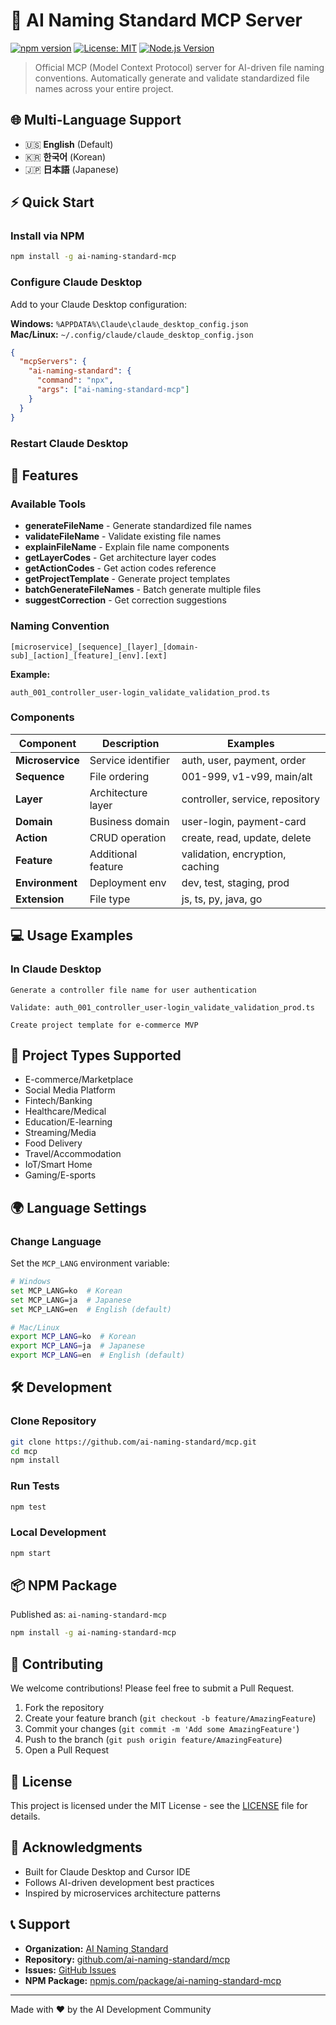 # 🤖 AI Naming Standard MCP Server

[![npm version](https://img.shields.io/npm/v/ai-naming-standard-mcp.svg)](https://www.npmjs.com/package/ai-naming-standard-mcp)
[![License: MIT](https://img.shields.io/badge/License-MIT-yellow.svg)](https://opensource.org/licenses/MIT)
[![Node.js Version](https://img.shields.io/node/v/ai-naming-standard-mcp.svg)](https://nodejs.org)

> Official MCP (Model Context Protocol) server for AI-driven file naming conventions. Automatically generate and validate standardized file names across your entire project.

## 🌐 Multi-Language Support

- 🇺🇸 **English** (Default)
- 🇰🇷 **한국어** (Korean)
- 🇯🇵 **日本語** (Japanese)

## ⚡ Quick Start

### Install via NPM

```bash
npm install -g ai-naming-standard-mcp
```

### Configure Claude Desktop

Add to your Claude Desktop configuration:

**Windows:** `%APPDATA%\Claude\claude_desktop_config.json`  
**Mac/Linux:** `~/.config/claude/claude_desktop_config.json`

```json
{
  "mcpServers": {
    "ai-naming-standard": {
      "command": "npx",
      "args": ["ai-naming-standard-mcp"]
    }
  }
}
```

### Restart Claude Desktop

## 📖 Features

### Available Tools

- **generateFileName** - Generate standardized file names
- **validateFileName** - Validate existing file names  
- **explainFileName** - Explain file name components
- **getLayerCodes** - Get architecture layer codes
- **getActionCodes** - Get action codes reference
- **getProjectTemplate** - Generate project templates
- **batchGenerateFileNames** - Batch generate multiple files
- **suggestCorrection** - Get correction suggestions

### Naming Convention

```
[microservice]_[sequence]_[layer]_[domain-sub]_[action]_[feature]_[env].[ext]
```

**Example:**
```
auth_001_controller_user-login_validate_validation_prod.ts
```

### Components

| Component | Description | Examples |
|-----------|-------------|----------|
| **Microservice** | Service identifier | auth, user, payment, order |
| **Sequence** | File ordering | 001-999, v1-v99, main/alt |
| **Layer** | Architecture layer | controller, service, repository |
| **Domain** | Business domain | user-login, payment-card |
| **Action** | CRUD operation | create, read, update, delete |
| **Feature** | Additional feature | validation, encryption, caching |
| **Environment** | Deployment env | dev, test, staging, prod |
| **Extension** | File type | js, ts, py, java, go |

## 💻 Usage Examples

### In Claude Desktop

```
Generate a controller file name for user authentication
```

```
Validate: auth_001_controller_user-login_validate_validation_prod.ts
```

```
Create project template for e-commerce MVP
```

## 🚀 Project Types Supported

- E-commerce/Marketplace
- Social Media Platform
- Fintech/Banking
- Healthcare/Medical
- Education/E-learning
- Streaming/Media
- Food Delivery
- Travel/Accommodation
- IoT/Smart Home
- Gaming/E-sports

## 🌍 Language Settings

### Change Language

Set the `MCP_LANG` environment variable:

```bash
# Windows
set MCP_LANG=ko  # Korean
set MCP_LANG=ja  # Japanese
set MCP_LANG=en  # English (default)

# Mac/Linux
export MCP_LANG=ko  # Korean
export MCP_LANG=ja  # Japanese
export MCP_LANG=en  # English (default)
```

## 🛠️ Development

### Clone Repository

```bash
git clone https://github.com/ai-naming-standard/mcp.git
cd mcp
npm install
```

### Run Tests

```bash
npm test
```

### Local Development

```bash
npm start
```

## 📦 NPM Package

Published as: `ai-naming-standard-mcp`

```bash
npm install -g ai-naming-standard-mcp
```

## 🤝 Contributing

We welcome contributions! Please feel free to submit a Pull Request.

1. Fork the repository
2. Create your feature branch (`git checkout -b feature/AmazingFeature`)
3. Commit your changes (`git commit -m 'Add some AmazingFeature'`)
4. Push to the branch (`git push origin feature/AmazingFeature`)
5. Open a Pull Request

## 📄 License

This project is licensed under the MIT License - see the [LICENSE](LICENSE) file for details.

## 🙏 Acknowledgments

- Built for Claude Desktop and Cursor IDE
- Follows AI-driven development best practices
- Inspired by microservices architecture patterns

## 📞 Support

- **Organization:** [AI Naming Standard](https://github.com/ai-naming-standard)
- **Repository:** [github.com/ai-naming-standard/mcp](https://github.com/ai-naming-standard/mcp)
- **Issues:** [GitHub Issues](https://github.com/ai-naming-standard/mcp/issues)
- **NPM Package:** [npmjs.com/package/ai-naming-standard-mcp](https://www.npmjs.com/package/ai-naming-standard-mcp)

---

Made with ❤️ by the AI Development Community
